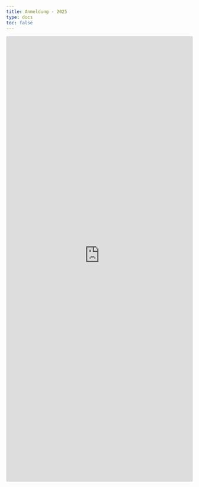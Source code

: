 ```yaml
---
title: Anmeldung - 2025 
type: docs
toc: false
---
```



<iframe src="https://register.ilmenauer-schachverein.de/kjem" width="100%" height="1200px" style="border: none;"></iframe>
